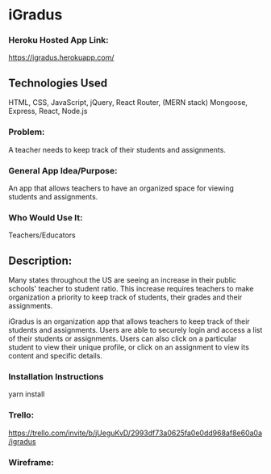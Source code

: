 # iGradus

### Heroku Hosted App Link:
https://igradus.herokuapp.com/

## Technologies Used
HTML, CSS, JavaScript, jQuery, React Router,
(MERN stack) Mongoose, Express, React, Node.js

### Problem: 
A teacher needs to keep track of their students and assignments.

### General App Idea/Purpose: 
An app that allows teachers to have an organized space for viewing students and assignments.

### Who Would Use It: 
Teachers/Educators

## Description:
Many states throughout the US are seeing an increase in their public schools' teacher to student ratio. This increase requires teachers to make organization a priority to keep track of students, their grades and their assignments.

iGradus is an organization app that allows teachers to keep track of their students and assignments. Users are able to securely login and access a list of their students or assignments. Users can also click on a particular student to view their unique profile, or click on an assignment to view its content and specific details. 

### Installation Instructions
yarn install

### Trello:
https://trello.com/invite/b/jUeguKvD/2993df73a0625fa0e0dd968af8e60a0a/igradus

### Wireframe:

